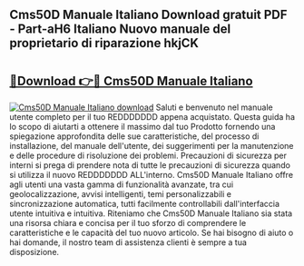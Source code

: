 ## Cms50D Manuale Italiano Download gratuit PDF - Part-aH6 Italiano Nuovo manuale del proprietario di riparazione hkjCK

# <h2><a href="http://dffckak.blite.top/?on=Cms50D+Manuale+Italiano">🔗Download 👉🔴 Cms50D Manuale Italiano</a></h2>

[![Cms50D Manuale Italiano download](https://i.imgur.com/lujVjoI.png)](http://dffckak.blite.top/?on=Cms50D+Manuale+Italiano)
Saluti e benvenuto nel manuale utente completo per il tuo REDDDDDDD appena acquistato. Questa guida ha lo scopo di aiutarti a ottenere il massimo dal tuo Prodotto fornendo una spiegazione approfondita delle sue caratteristiche, del processo di installazione, del manuale dell'utente, dei suggerimenti per la manutenzione e delle procedure di risoluzione dei problemi. Precauzioni di sicurezza per interni si prega di prendere nota di tutte le precauzioni di sicurezza quando si utilizza il nuovo REDDDDDDD ALL'interno. Cms50D Manuale Italiano offre agli utenti una vasta gamma di funzionalità avanzate, tra cui geolocalizzazione, avvisi intelligenti, temi personalizzabili e sincronizzazione automatica, tutti facilmente controllabili dall'interfaccia utente intuitiva e intuitiva. Riteniamo che Cms50D Manuale Italiano sia stata una risorsa chiara e concisa per il tuo sforzo di comprendere le caratteristiche e le capacità del tuo nuovo articolo. Se hai bisogno di aiuto o hai domande, il nostro team di assistenza clienti è sempre a tua disposizione.
